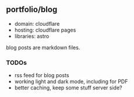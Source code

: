 ## portfolio/blog 

- domain: cloudflare
- hosting: cloudflare pages 
- libraries: astro

blog posts are markdown files.

### TODOs
- rss feed for blog posts
- working light and dark mode, including for PDF
- better caching, keep some stuff server side?
